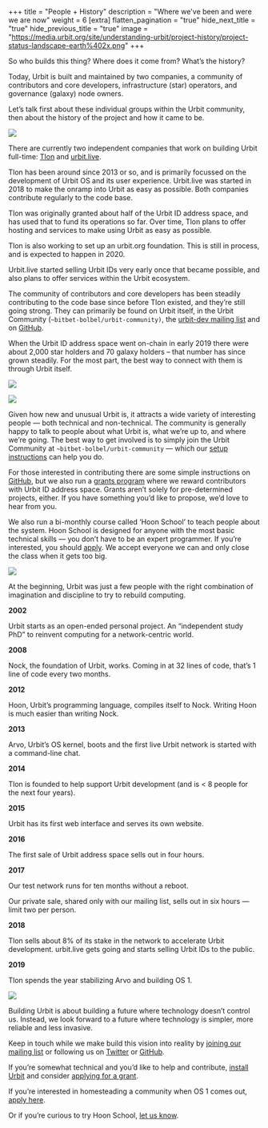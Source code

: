 +++
title = "People + History"
description = "Where we've been and were we are now"
weight = 6
[extra]
flatten_pagination = "true"
hide_next_title = "true"
hide_previous_title = "true"
image = "https://media.urbit.org/site/understanding-urbit/project-history/project-status-landscape-earth%402x.png"
+++

So who builds this thing? Where does it come from? What’s the history?

Today, Urbit is built and maintained by two companies, a community of contributors and core developers, infrastructure (star) operators, and governance (galaxy) node owners.

Let’s talk first about these individual groups within the Urbit community, then about the history of the project and how it came to be.

![](https://media.urbit.org/site/understanding-urbit/project-history/project-status-landscape-earth@2x.png)

There are currently two independent companies that work on building Urbit full-time: [Tlon](https://tlon.io/) and [urbit.live](https://urbit.live/).

Tlon has been around since 2013 or so, and is primarily focussed on the development of Urbit OS and its user experience. Urbit.live was started in 2018 to make the onramp into Urbit as easy as possible. Both companies contribute regularly to the code base.

Tlon was originally granted about half of the Urbit ID address space, and has used that to fund its operations so far. Over time, Tlon plans to offer hosting and services to make using Urbit as easy as possible.

Tlon is also working to set up an urbit.org foundation. This is still in process, and is expected to happen in 2020.

Urbit.live started selling Urbit IDs very early once that became possible, and also plans to offer services within the Urbit ecosystem.

The community of contributors and core developers has been steadily contributing to the code base since before Tlon existed, and they’re still going strong. They can primarily be found on Urbit itself, in the Urbit Community (`~bitbet-bolbel/urbit-community)`, the [urbit-dev mailing list](https://groups.google.com/a/urbit.org/forum/#!forum/dev) and on [GitHub](https://github.com/urbit).

When the Urbit ID address space went on-chain in early 2019 there were about 2,000 star holders and 70 galaxy holders – that number has since grown steadily. For the most part, the best way to connect with them is through Urbit itself.

![](https://media.urbit.org/site/understanding-urbit/uu-people-history-2a.jpg)

![](https://media.urbit.org/site/understanding-urbit/uu-people-history-2c.jpg)

Given how new and unusual Urbit is, it attracts a wide variety of interesting people — both technical and non-technical. The community is generally happy to talk to people about what Urbit is, what we’re up to, and where we’re going. The best way to get involved is to simply join the Urbit Community at `~bitbet-bolbel/urbit-community` — which our [setup instructions](/using/os/getting-started) can help you do.

For those interested in contributing there are some simple instructions on [GitHub](https://github.com/urbit/urbit/blob/master/CONTRIBUTING.md#contributing-to-urbit), but we also run a [grants program](https://grants.urbit.org/) where we reward contributors with Urbit ID address space. Grants aren’t solely for pre-determined projects, either. If you have something you’d like to propose, we’d love to hear from you.

We also run a bi-monthly course called ‘Hoon School’ to teach people about the system. Hoon School is designed for anyone with the most basic technical skills — you don’t have to be an expert programmer. If you’re interested, you should [apply](/community/hoonschool). We accept everyone we can and only close the class when it gets too big.

![](https://media.urbit.org/site/understanding-urbit/project-history/history-4.svg)

At the beginning, Urbit was just a few people with the right combination of imagination and discipline to try to rebuild computing.

**2002**

Urbit starts as an open-ended personal project. An “independent study PhD” to reinvent computing for a network-centric world.

**2008**

Nock, the foundation of Urbit, works. Coming in at 32 lines of code, that’s 1 line of code every two months.

**2012**

Hoon, Urbit’s programming language, compiles itself to Nock. Writing Hoon is much easier than writing Nock.

**2013**

Arvo, Urbit’s OS kernel, boots and the first live Urbit network is started with a command-line chat.

**2014**

Tlon is founded to help support Urbit development (and is < 8 people for the next four years).

**2015**

Urbit has its first web interface and serves its own website.

**2016**

The first sale of Urbit address space sells out in four hours.

**2017**

Our test network runs for ten months without a reboot.

Our private sale, shared only with our mailing list, sells out in six hours — limit two per person.

**2018**

Tlon sells about 8% of its stake in the network to accelerate Urbit development.
urbit.live gets going and starts selling Urbit IDs to the public.

**2019**

Tlon spends the year stabilizing Arvo and building OS 1.

![](https://media.urbit.org/site/understanding-urbit/uu-history-4.jpg)

Building Urbit is about building a future where technology doesn’t control us. Instead, we look forward to a future where technology is simpler, more reliable and less invasive.

Keep in touch while we make build this vision into reality by [joining our mailing list](https://urbit.us11.list-manage.com/subscribe/post?u=972a03db9e0c6c25bb58de8c8&id=be143888d2) or following us on [Twitter](https://twitter.com/urbit) or [GitHub](https://github.com/urbit).

If you’re somewhat technical and you’d like to help and contribute, [install Urbit](/getting-started) and consider [applying for a grant](https://grants.urbit.org/s).

If you’re interested in homesteading a community when OS 1 comes out, [apply here](/community/community-grants).

Or if you’re curious to try Hoon School, [let us know](/community/hoonschool).

